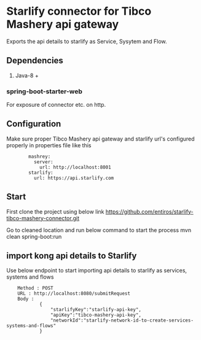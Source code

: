# Starlify connector for Tibco Mashery api gateway
Exports the api details to starlify as Service, Sysytem and Flow.

## Dependencies
   1. Java-8 +
   
### spring-boot-starter-web
For exposure of connector etc. on http.

## Configuration
Make sure proper Tibco Mashery api gateway and starlify url's configured properly in properties file like this

```
		mashrey:
		  server:
			url: http://localhost:8001
		starlify:
		  url: https://api.starlify.com
```
 
## Start
First clone the project using below link
     https://github.com/entiros/starlify-tibco-mashery-connector.git

Go to cleaned location and run below command to start the process
	mvn clean spring-boot:run

## import kong api details to Starlify
Use below endpoint to start importing api details to starlify as services, systems and flows 

```
	Method : POST
	URL : http://localhost:8080/submitRequest
	Body : 
			{
				"starlifyKey":"starlify-api-key",
				"apiKey":"tibco-mashery-api-key",
				"networkId":"starlify-network-id-to-create-services-systems-and-flows"
			}
```